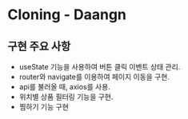# Cloning - Daangn

## 구현 주요 사항
- useState 기능을 사용하여 버튼 클릭 이벤트 상태 관리.
- router와 navigate를 이용하여 페이지 이동을 구현.
- api를 불러올 때, axios를 사용.
- 위치별 상품 필터링 기능을 구현.
- 찜하기 기능 구현